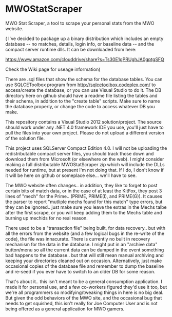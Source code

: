 MWOStatScraper
==============

MWO Stat Scraper, a tool to scrape your personal stats from the MWO website.

( I've decided to package up a binary distribution which includes an empty database -- no matches, details, login info, or baseline data -- and the compact server runtime dlls. It can be downloaded from here:

https://www.amazon.com/clouddrive/share?s=Ts30E1gPRUghJA0gptgSFQ

Check the Wiki page for useage information)


There are .sql files that show the schema for the database tables. You can use SQLCEToolbox program from http://sqlcetoolbox.codeplex.com/ to access/create the database, or you can use Visual Studio to do it. The DB directory here on github should have a readme file listing the tables and their schema, in addition to the "create table" scripts. Make sure to name the database properly, or change the code to access whatever DB you make.

This repository contains a Visual Studio 2012 solution/project. The source should work under any .NET 4.0 framework IDE you use, you'll just have to pull the files into your own project. Please do not upload a different version of the solution file.

This project uses SQLServer Compact Edition 4.0. I will not be uploading the redistributable compact server files, you should track those down and download them from Microsoft (or elsewhere on the web). I might consider making a full distributable MWOStatScraper zip which will include the DLLs needed for runtime, but at present I'm not doing that. If I do, I don't know if it will be here on github or someplace else... we'll have to see.

The MWO website often changes.. in addition, they like to forget to post certain bits of match data, or in the case of at least the KitFox, they post 3 lines of "mech" for the Prime.. (PRIME, PRIME(I), and PRIME(G)). It causes the parser to report "mutliple mechs found for this match" type errors, but they can be ignored.. just make sure you leave the extras in the Mechs talbe after the first scrape, or you will keep adding them to the Mechs table and burning up mechids for no real reason.

There used to be a "transaction file" being built, for data recovery.. but with all the errors from the website (and a few logical bugs in the re-write of the code), the file was innacurate. There is currently no built in recovery mechanism for the data in the database. I might put in an "archive data" button/menu so all the current data can be dumped in the event something bad happens to the database.. but that will still mean manual archiving and keeping your directories cleaned out on occasion. Alternatively, just make occasional copies of the database file and remember to dump the baseline and re-seed if you ever have to switch to an older DB for some reason.

That's about it.. this isn't meant to be a general consumption application. I made it for personal use, and a few co-workers figured they'd use it too, but we're all programmers so modifying/tweaking things in here is no big deal. But given the odd behaviors of the MWO site, and the occasional bug that needs to get squished, this isn't really for Joe Computer User and is not being offered as a general application for MWO gamers.
